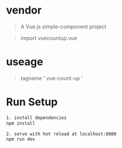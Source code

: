 # vendor

>  A Vue.js simple-component project

>  import vuecountup.vue

# useage

> tagname ' vue-count-up '

# Run Setup

``` bash
1. install dependencies
npm install

2. serve with hot reload at localhost:8080
npm run dev

